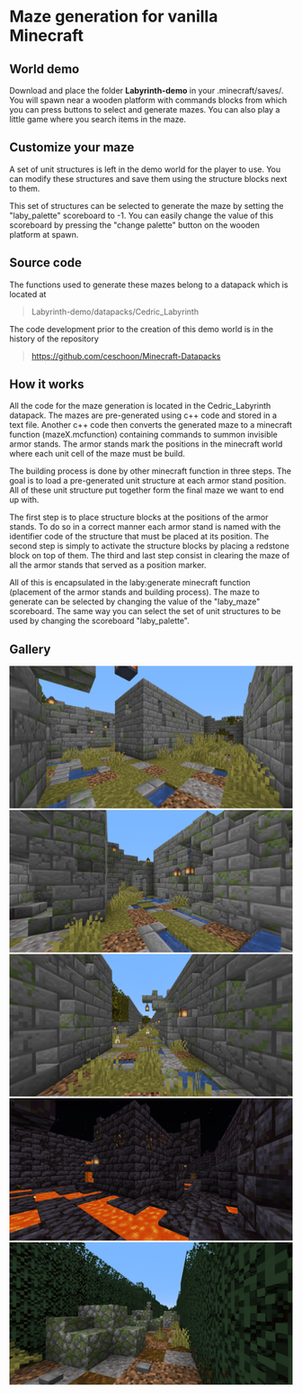 # Maze generation for vanilla Minecraft

## World demo

Download and place the folder **Labyrinth-demo** in your .minecraft/saves/. You will spawn near a wooden platform with commands blocks from which you can press buttons to select and generate mazes.
You can also play a little game where you search items in the maze.

## Customize your maze

A set of unit structures is left in the demo world for the player to use. You can modify these structures and save them using the structure blocks next to them.

This set of structures can be selected to generate the maze by setting the 
"laby_palette" scoreboard to -1. You can easily change the value of this scoreboard by pressing the "change palette" button on the wooden platform at spawn.

## Source code

The functions used to generate these mazes belong to a datapack which is located at

> Labyrinth-demo/datapacks/Cedric_Labyrinth

The code development prior to the creation of this demo world is in the history of the repository

> https://github.com/ceschoon/Minecraft-Datapacks

## How it works

All the code for the maze generation is located in the Cedric\_Labyrinth datapack. The mazes are pre-generated using c++ code and stored in a text file. Another c++ code then converts the generated maze to a minecraft function (mazeX.mcfunction) containing commands to summon invisible armor stands. The armor stands mark the positions in the minecraft world where each unit cell of the maze must be build.

The building process is done by other minecraft function in three steps. The goal is to load a pre-generated unit structure at each armor stand position. All of these unit structure put together form the final maze we want to end up with.

The first step is to place structure blocks at the positions of the armor stands. To do so in a correct manner each armor stand is named with the identifier code of the structure that must be placed at its position. The second step is simply to activate the structure blocks by placing a redstone block on top of them. The third and last step consist in clearing the maze of all the armor stands that served as a position marker.

All of this is encapsulated in the laby:generate minecraft function (placement of the armor stands and building process). The maze to generate can be selected by changing the value of the "laby\_maze" scoreboard. The same way you can select the set of unit structures to be used by changing the scoreboard "laby\_palette".

## Gallery

![alt text](gallery/screenshot11.png?raw=true)
![alt text](gallery/screenshot12.png?raw=true)
![alt text](gallery/screenshot13.png?raw=true)
![alt text](gallery/screenshot21.png?raw=true)
![alt text](gallery/screenshot33.png?raw=true)
